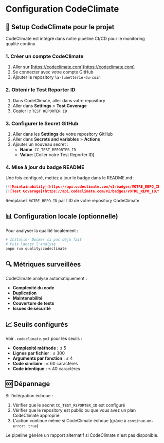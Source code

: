 # Configuration CodeClimate

## 🔧 Setup CodeClimate pour le projet

CodeClimate est intégré dans notre pipeline CI/CD pour le monitoring qualité continu.

### 1. Créer un compte CodeClimate

1. Aller sur [https://codeclimate.com](https://codeclimate.com)
2. Se connecter avec votre compte GitHub
3. Ajouter le repository `la-lunetterie-du-coin`

### 2. Obtenir le Test Reporter ID

1. Dans CodeClimate, aller dans votre repository
2. Aller dans **Settings** > **Test Coverage**
3. Copier le `TEST REPORTER ID`

### 3. Configurer le Secret GitHub

1. Aller dans les **Settings** de votre repository GitHub
2. Aller dans **Secrets and variables** > **Actions**
3. Ajouter un nouveau secret :
   - **Name**: `CC_TEST_REPORTER_ID`
   - **Value**: [Coller votre Test Reporter ID]

### 4. Mise à jour du badge README

Une fois configuré, mettez à jour le badge dans le README.md :

```markdown
[![Maintainability](https://api.codeclimate.com/v1/badges/VOTRE_REPO_ID/maintainability)](https://codeclimate.com/github/josuerochadev/la-lunetterie-du-coin/maintainability)
[![Test Coverage](https://api.codeclimate.com/v1/badges/VOTRE_REPO_ID/test_coverage)](https://codeclimate.com/github/josuerochadev/la-lunetterie-du-coin/test_coverage)
```

Remplacez `VOTRE_REPO_ID` par l'ID de votre repository CodeClimate.

## 📊 Configuration locale (optionnelle)

Pour analyser la qualité localement :

```bash
# Installer Docker si pas déjà fait
# Puis lancer l'analyse
pnpm run quality:codeclimate
```

## 🔍 Métriques surveillées

CodeClimate analyse automatiquement :

- **Complexité du code**
- **Duplication**  
- **Maintenabilité**
- **Couverture de tests**
- **Issues de sécurité**

## 📈 Seuils configurés

Voir `.codeclimate.yml` pour les seuils :

- **Complexité méthode** : ≤ 5
- **Lignes par fichier** : ≤ 300  
- **Arguments par fonction** : ≤ 4
- **Code similaire** : ≤ 60 caractères
- **Code identique** : ≤ 40 caractères

## 🆘 Dépannage

Si l'intégration échoue :

1. Vérifier que le secret `CC_TEST_REPORTER_ID` est configuré
2. Vérifier que le repository est public ou que vous avez un plan CodeClimate approprié
3. L'action continue même si CodeClimate échoue (grâce à `continue-on-error: true`)

Le pipeline génère un rapport alternatif si CodeClimate n'est pas disponible.